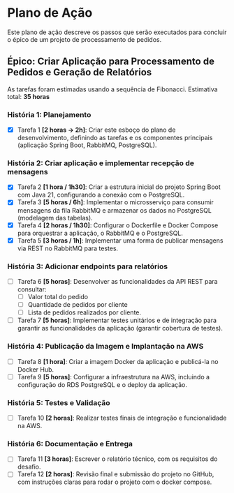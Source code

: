 # Plano de Ação

Este plano de ação descreve os passos que serão executados para concluir o épico de um projeto de processamento de pedidos.

## Épico: Criar Aplicação para Processamento de Pedidos e Geração de Relatórios

As tarefas foram estimadas usando a sequência de Fibonacci.
Estimativa total: **35 horas**

### História 1: Planejamento
- [x] Tarefa 1 **[2 horas -> 2h]**: Criar este esboço do plano de desenvolvimento, definindo as tarefas e os componentes principais (aplicação Spring Boot, RabbitMQ, PostgreSQL).

### História 2: Criar aplicação e implementar recepção de mensagens
- [x] Tarefa 2 **[1 hora / 1h30]**: Criar a estrutura inicial do projeto Spring Boot com Java 21, configurando a conexão com o PostgreSQL.
- [x] Tarefa 3 **[5 horas / 6h]**: Implementar o microsserviço para consumir mensagens da fila RabbitMQ e armazenar os dados no PostgreSQL (modelagem das tabelas).
- [x] Tarefa 4 **[2 horas / 1h30]**: Configurar o Dockerfile e Docker Compose para orquestrar a aplicação, o RabbitMQ e o PostgreSQL.
- [x] Tarefa 5 **[3 horas / 1h]**: Implementar uma forma de publicar mensagens via REST no RabbitMQ para testes.

### História 3: Adicionar endpoints para relatórios
- [ ] Tarefa 6 **[5 horas]**: Desenvolver as funcionalidades da API REST para consultar:
  - [ ] Valor total do pedido
  - [ ] Quantidade de pedidos por cliente
  - [ ] Lista de pedidos realizados por cliente.
- [ ] Tarefa 7 **[5 horas]**: Implementar testes unitários e de integração para garantir as funcionalidades da aplicação (garantir cobertura de testes).

### História 4: Publicação da Imagem e Implantação na AWS
- [ ] Tarefa 8 **[1 hora]**: Criar a imagem Docker da aplicação e publicá-la no Docker Hub.
- [ ] Tarefa 9 **[5 horas]**: Configurar a infraestrutura na AWS, incluindo a configuração do RDS PostgreSQL e o deploy da aplicação.

### História 5: Testes e Validação
- [ ] Tarefa 10 **[2 horas]**: Realizar testes finais de integração e funcionalidade na AWS.

### História 6: Documentação e Entrega
- [ ] Tarefa 11 **[3 horas]**: Escrever o relatório técnico, com os requisitos do desafio.
- [ ] Tarefa 12 **[2 horas]**: Revisão final e submissão do projeto no GitHub, com instruções claras para rodar o projeto com o docker compose.